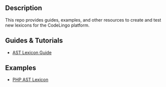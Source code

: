 ## Description
This repo provides guides, examples, and other resources to create and test new lexicons for the CodeLingo platform.


## Guides & Tutorials
- [AST Lexicon Guide](./examples/lexicons/codelingo/ast/AST_LEXICON_GUIDE.md)


## Examples
- [PHP AST Lexicon](./examples/lexicons/codelingo/ast/php/php/parse-project.php)